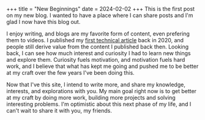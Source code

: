  +++
title = "New Beginnings"
date = 2024-02-02
+++
This is the first post on my new blog. I wanted to have a place where I can share posts and I'm glad I now have this blog out.

I enjoy writing, and blogs are my favorite form of content, even prefering them to videos. I published my [first technical article](https://dev.to/kelvinkirima014/how-memory-is-allocated-in-javascript-1l65) back in 2020, and people still derive value from the content I published back then. Looking back, I can see how much interest and curiosity I had to learn new things and explore them. Curiosity fuels motivation, and motivation fuels hard work, and I believe that what has kept me going and pushed me to be better at my craft over the few years I've been doing this. 

Now that I've this site, I intend to write more, and share my knowledge, interests, and explorations with you. My main goal right now is to get better at my craft by doing more work, building more projects and solving interesting problems. I'm optimistic about this next phase of my life, and I can't wait to share it with you, my friends.  








